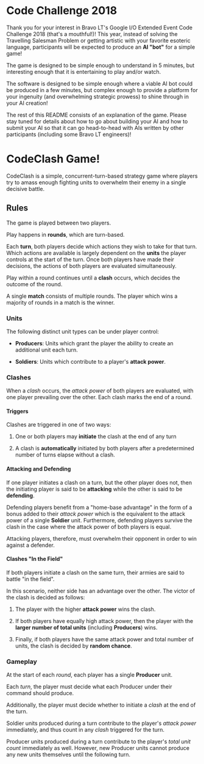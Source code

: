 Code Challenge 2018
===================

Thank you for your interest in Bravo LT's Google I/O Extended Event Code Challenge 2018 (that's a mouthful!)!  This year, instead of solving the Travelling Salesman Problem or getting artistic with your favorite esoteric language, participants will be expected to produce an **AI "bot"** for a simple game!

The game is designed to be simple enough to understand in 5 minutes, but interesting enough that it is entertaining to play and/or watch.

The software is designed to be simple enough where a viable AI bot could be produced in a few minutes, but complex enough to provide a platform for your ingenuity (and overwhelming strategic prowess) to shine through in your AI creation!

The rest of this README consists of an explanation of the game. Please stay tuned for details about how to go about building your AI and how to submit your AI so that it can go head-to-head with AIs written by other participants (including some Bravo LT engineers)!


# CodeClash Game!

CodeClash is a simple, concurrent-turn-based strategy game where players try to amass enough fighting units to overwhelm their enemy in a single decisive battle.


## Rules

The game is played between two players.

Play happens in **rounds**, which are turn-based.

Each **turn**, both players decide which actions they wish to take for that turn. Which actions are available is largely dependent on the **units** the player controls at the start of the turn. Once both players have made their decisions, the actions of both players are evaluated simultaneously.

Play within a round continues until a **clash** occurs, which decides the outcome of the round.

A single **match** consists of multiple rounds. The player which wins a majority of rounds in a match is the winner.


### Units

The following distinct unit types can be under player control:

* **Producers**: Units which grant the player the ability to create an additional unit each turn.

* **Soldiers**: Units which contribute to a player's **attack power**.


### Clashes

When a *clash* occurs, the *attack power* of both players are evaluated, with one player prevailing over the other. Each clash marks the end of a round.

#### Triggers

Clashes are triggered in one of two ways:

  1. One or both players may **initiate** the clash at the end of any turn
  
  2. A clash is **automatically** initiated by both players after a predetermined number of turns elapse without a clash.

#### Attacking and Defending

If one player initiates a clash on a turn, but the other player does not, then the initiating player is said to be **attacking** while the other is said to be **defending**.

Defending players benefit from a "home-base advantage" in the form of a bonus added to their *attack power* which is the equivalent to the attack power of a single **Soldier** unit. Furthermore, defending players survive the clash in the case where the attack power of both players is equal.

Attacking players, therefore, must overwhelm their opponent in order to win against a defender.

#### Clashes "In the Field"

If both players initiate a clash on the same turn, their armies are said to battle "in the field".

In this scenario, neither side has an advantage over the other. The victor of the clash is decided as follows:

  1. The player with the higher **attack power** wins the clash.

  2. If both players have equally high attack power, then the player with the **larger number of total units** (including **Producers**) wins.

  3. Finally, if both players have the same attack power and total number of units, the clash is decided by **random chance**.


### Gameplay

At the start of each *round*, each player has a single **Producer** unit.

Each *turn*, the player must decide what each Producer under their command should produce.

Additionally, the player must decide whether to initiate a *clash* at the end of the turn.

Soldier units produced during a turn contribute to the player's *attack power* immediately, and thus count in any *clash* triggered for the turn.

Producer units produced during a turn contribute to the player's *total unit count* immediately as well.  However, new Producer units cannot produce any new units themselves until the following turn.


